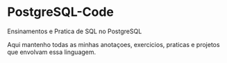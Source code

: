 # PostgreSQL-Code
Ensinamentos e Pratica de SQL no PostgreSQL

Aqui mantenho todas as minhas anotaçoes, exercicios, praticas e projetos que envolvam essa linguagem.
